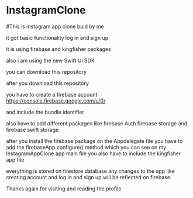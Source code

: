# InstagramClone


#This is instagram app clone buid by me

it got basic functionality log in and sign up 

it is using firebase and kingfisher packages

also i am using the new Swift Ui SDK

you can download this repository 

after you download this repository 

you have to create a firebase account 
https://console.firebase.google.com/u/0/

and include the bundle identifier 

also have to add different packages like firebase Auth firebase storage and firebase swift storage 

after you  install the firebase package on the Appdelegate file you have to add the firebaseApp.configure() method which you can see on my InstagramAppClone app main file
you also have to include the kingfisher app file 

everything is stored on firestore database any changes to the app like creating account and 
log in and sign up will be reflected on firebase.

Thanks again for visiting and reading the profile 
